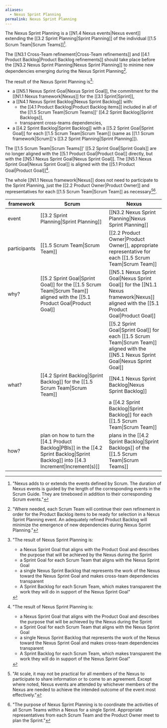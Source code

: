 ```yaml
---
aliases:
  - Nexus Sprint Planning
permalink: Nexus Sprint Planning
---
```

The Nexus Sprint Planning is a [[N1.4 Nexus events|Nexus event]] extending the [[3.2 Sprint Planning|Sprint Planning]] of the individual [[1.5 Scrum Team|Scrum Teams]][^adds-extends-events].

The [[N3.1 Cross-Team refinement|Cross-Team refinements]] and [[4.1 Product Backlog|Product Backlog refinements]] should take place before the [[N3.2 Nexus Sprint Planning|Nexus Sprint Planning]] to minime new dependencies emerging during the Nexus Sprint Planning[^where-needed].

The result of the Nexus Sprint Planning is[^result-nexus-sprint-planning]:
- a [[N5.1 Nexus Sprint Goal|Nexus Sprint Goal]], the commitment for the [[N1.1 Nexus framework|Nexus]] for the [[3.1 Sprint|Sprint]],
- a [[N4.1 Nexus Sprint Backlog|Nexus Sprint Backlog]] with:
	- the [[4.1 Product Backlog|Product Backlog items]] included in all of the [[1.5 Scrum Team|Scrum Teams]]' [[4.2 Sprint Backlog|Sprint Backlogs]],
	- transparent cross-teams dependencies,
- a [[4.2 Sprint Backlog|Sprint Backlog]] with a [[5.2 Sprint Goal|Sprint Goal]] for each [[1.5 Scrum Team|Scrum Team]] (same as [[1.1 Scrum framework|Scrum]]'s [[3.2 Sprint Planning|Sprint Planning]]).

The [[1.5 Scrum Team|Scrum Teams]]' [[5.2 Sprint Goal|Sprint Goals]] are no longer aligned with the [[5.1 Product Goal|Product Goal]] directly, but with the [[N5.1 Nexus Sprint Goal|Nexus Sprint Goal]]. The [[N5.1 Nexus Sprint Goal|Nexus Sprint Goal]] is aligned with the [[5.1 Product Goal|Product Goal]][^result-nexus-sprint-planning].

The whole [[N1.1 Nexus framework|Nexus]] does not need to participate to the Sprint Planning, just the [[2.2 Product Owner|Product Owner]] and representatives for each [[1.5 Scrum Team|Scrum Team]] as necessary[^at-scale][^purpose-nexus-sprint-planning].

| framework    | Scrum                                                                                                                                    | Nexus                                                                                                                                     |
| ------------ | ---------------------------------------------------------------------------------------------------------------------------------------- | ----------------------------------------------------------------------------------------------------------------------------------------- |
| event        | [[3.2 Sprint Planning\|Sprint Planning]]                                                                                                 | [[N3.2 Nexus Sprint Planning\|Nexus Sprint Planning]]                                                                                     |
| participants | [[1.5 Scrum Team\|Scrum Team]]                                                                                                           | [[2.2 Product Owner\|Product Owner]], appropriate representative for each [[1.5 Scrum Team\|Scrum Team]]                                  |
| why?         | [[5.2 Sprint Goal\|Sprint Goal]] for the [[1.5 Scrum Team\|Scrum Team]] aligned with the [[5.1 Product Goal\|Product Goal]]              | [[N5.1 Nexus Sprint Goal\|Nexus Sprint Goal]] for the [[N1.1 Nexus framework\|Nexus]] aligned with the [[5.1 Product Goal\|Product Goal]] |
|              |                                                                                                                                          | [[5.2 Sprint Goal\|Sprint Goal]] for each [[1.5 Scrum Team\|Scrum Team]] aligned with the [[N5.1 Nexus Sprint Goal\|Nexus Sprint Goal]]   |
| what?        | [[4.2 Sprint Backlog\|Sprint Backlog]] for the [[1.5 Scrum Team\|Scrum Team]]                                                            | [[N4.1 Nexus Sprint Backlog\|Nexus Sprint Backlog]]                                                                                       |
|              |                                                                                                                                          | a [[4.2 Sprint Backlog\|Sprint Backlog]] for each [[1.5 Scrum Team\|Scrum Team]]                                                          |
| how?         | plan on how to turn the [[4.1 Product Backlog\|PBIs]] in the [[4.2 Sprint Backlog\|Sprint Backlog]] into [[4.3 Increment\|Increment(s)]] | plans in the [[4.2 Sprint Backlog\|Sprint Backlogs]] of the [[1.5 Scrum Team\|Scrum Teams]]                                               |

[^adds-extends-events]: "Nexus adds to or extends the events defined by Scrum. The duration of Nexus events is guided by the length of the corresponding events in the Scrum Guide. They are timeboxed in addition to their corresponding Scrum events."[^nexus-guide-2021]

[^where-needed]: "Where needed, each Scrum Team will continue their own refinement in order for the Product Backlog items to be ready for selection in a Nexus Sprint Planning event. An adequately refined Product Backlog will minimize the emergence of new dependencies during Nexus Sprint Planning."[^nexus-guide-2021]

[^at-scale]: "At scale, it may not be practical for all members of the Nexus to participate to share information or to come to an agreement. Except where noted, Nexus events are attended by whichever members of the Nexus are needed to achieve the intended outcome of the event most effectively."[^nexus-guide-2021]

[^purpose-nexus-sprint-planning]: "The purpose of Nexus Sprint Planning is to coordinate the activities of all Scrum Teams within a Nexus for a single Sprint. Appropriate representatives from each Scrum Team and the Product Owner meet to plan the Sprint."[^nexus-guide-2021]

[^result-nexus-sprint-planning]: "The result of Nexus Sprint Planning is:
    - a Nexus Sprint Goal that aligns with the Product Goal and describes the purpose that will be achieved by the Nexus during the Sprint
    - a Sprint Goal for each Scrum Team that aligns with the Nexus Sprint Goal
    - a single Nexus Sprint Backlog that represents the work of the Nexus toward the Nexus Sprint Goal and makes cross-team dependencies transparent
    - A Sprint Backlog for each Scrum Team, which makes transparent the work they will do in support of the Nexus Sprint Goal"[^nexus-guide-2021]

[^nexus-guide-2021]: [[N1.2 Nexus Guide|Nexus Guide (2021)]]
